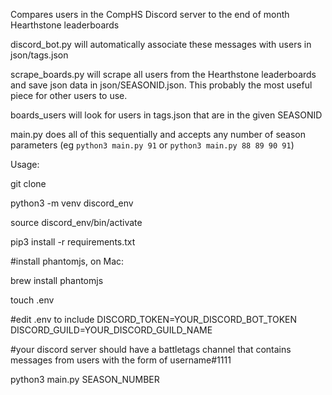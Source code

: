 Compares users in the CompHS Discord server to the end of month Hearthstone leaderboards

discord_bot.py will automatically associate these messages with users in json/tags.json

scrape_boards.py will scrape all users from the Hearthstone leaderboards and save json data in json/SEASONID.json. This probably the most useful piece for other users to use. 

boards_users will look for users in tags.json that are in the given SEASONID

main.py does all of this sequentially and accepts any number of season parameters (eg `python3 main.py 91` or `python3 main.py 88 89 90 91`)

Usage:

git clone

python3 -m venv discord_env

source discord_env/bin/activate

pip3 install -r requirements.txt

#install phantomjs, on Mac: 

brew install phantomjs

touch .env

#edit .env to include DISCORD_TOKEN=YOUR_DISCORD_BOT_TOKEN DISCORD_GUILD=YOUR_DISCORD_GUILD_NAME

#your discord server should have a battletags channel that contains messages from users with the form of username#1111

python3 main.py SEASON_NUMBER
